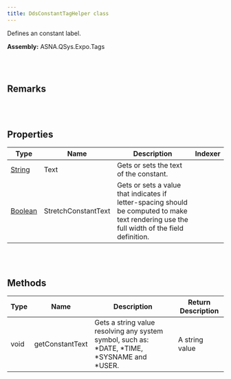 ```yaml
---
title: DdsConstantTagHelper class
---
```


Defines an constant label.

**Assembly:** ASNA.QSys.Expo.Tags

<br>
<br>

## Remarks

<br>
<br>

## Properties

| Type | Name | Description | Indexer
| --- | --- | --- | --- 
| [String](https://docs.microsoft.com/en-us/dotnet/api/system.string?view=net-5.0) | Text | Gets or sets the text of the constant. | 
| [Boolean](https://docs.microsoft.com/en-us/dotnet/api/system.boolean?view=net-5.0) | StretchConstantText | Gets or sets a value that indicates if letter-spacing should be computed to make text rendering use the full width of the field definition. | 

<br>
<br>

## Methods

| Type | Name | Description | Return Description 
| --- | --- | --- | --- 
| void | getConstantText | Gets a string value resolving any system symbol, such as: *DATE, *TIME, *SYSNAME and *USER. | A string value

<br>
<br>

